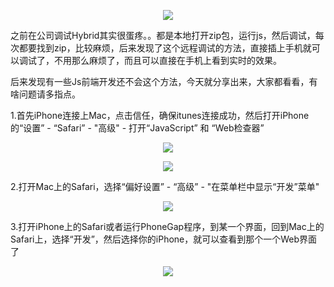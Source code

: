 <p align="center"> 
<img src="http://upload-images.jianshu.io/upload_images/1194012-421c26dcd9c36f3b.jpg?imageMogr2/auto-orient/strip%7CimageView2/2/w/1240">
</p> 



之前在公司调试Hybrid其实很蛋疼。。都是本地打开zip包，运行js，然后调试，每次都要找到zip，比较麻烦，后来发现了这个远程调试的方法，直接插上手机就可以调试了，不用那么麻烦了，而且可以直接在手机上看到实时的效果。

后来发现有一些Js前端开发还不会这个方法，今天就分享出来，大家都看看，有啥问题请多指点。

1.首先iPhone连接上Mac，点击信任，确保itunes连接成功，然后打开iPhone的“设置” - “Safari” - "高级" -  打开“JavaScript” 和 “Web检查器”


<p align="center"> 
<img src="http://upload-images.jianshu.io/upload_images/1194012-9ec6c25df1dedaa5.png?imageMogr2/auto-orient/strip%7CimageView2/2/w/1240">
</p> 


<p align="center"> 
<img src="http://upload-images.jianshu.io/upload_images/1194012-a1f93269e8cc2fa7.png?imageMogr2/auto-orient/strip%7CimageView2/2/w/1240">
</p> 


2.打开Mac上的Safari，选择“偏好设置” - “高级” - "在菜单栏中显示“开发”菜单"


<p align="center"> 
<img src="http://upload-images.jianshu.io/upload_images/1194012-cab218d03bdafb3d.png?imageMogr2/auto-orient/strip%7CimageView2/2/w/1240">
</p> 


3.打开iPhone上的Safari或者运行PhoneGap程序，到某一个界面，回到Mac上的Safari上，选择“开发”，然后选择你的iPhone，就可以查看到那个一个Web界面了



<p align="center"> 
<img src="http://upload-images.jianshu.io/upload_images/1194012-92c19e242295d732.png?imageMogr2/auto-orient/strip%7CimageView2/2/w/1240">
</p> 
